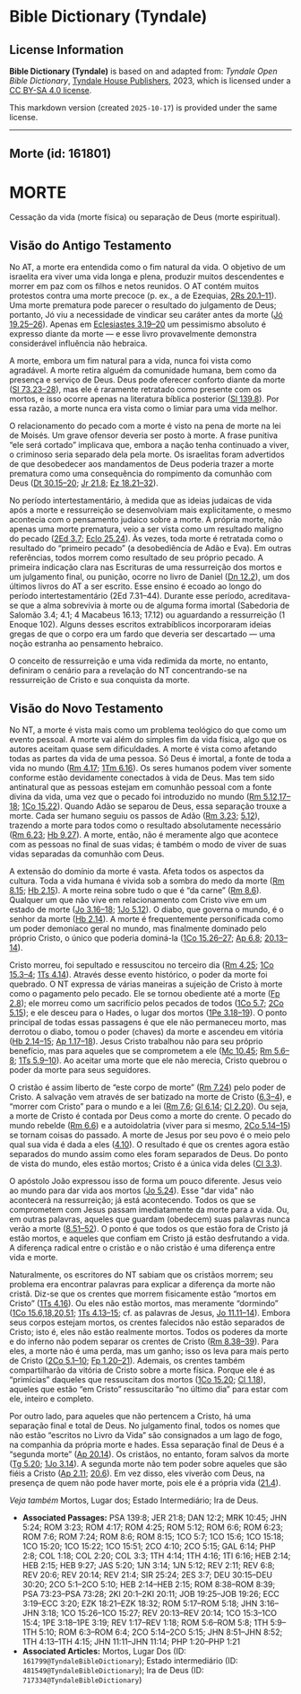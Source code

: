 # Bible Dictionary (Tyndale)

## License Information

**Bible Dictionary (Tyndale)** is based on and adapted from: _Tyndale Open Bible Dictionary_, [Tyndale House Publishers](https://tyndaleopenresources.com/), 2023, which is licensed under a [CC BY-SA 4.0 license](https://creativecommons.org/licenses/by-sa/4.0/legalcode.en).

This markdown version (created `2025-10-17`) is provided under the same license.



--------------------------------

## Morte (id: 161801)

MORTE
=====

Cessação da vida (morte física) ou separação de Deus (morte espiritual).

Visão do Antigo Testamento
--------------------------

No AT, a morte era entendida como o fim natural da vida. O objetivo de um israelita era viver uma vida longa e plena, produzir muitos descendentes e morrer em paz com os filhos e netos reunidos. O AT contém muitos protestos contra uma morte precoce (p. ex., a de Ezequias, [2Rs 20\.1–11](https://ref.ly/2Kgs20:1-2Kgs20:11)). Uma morte prematura pode parecer o resultado do julgamento de Deus; portanto, Jó viu a necessidade de vindicar seu caráter antes da morte ([Jó 19\.25–26](https://ref.ly/Job19:25-Job19:26)). Apenas em [Eclesiastes 3\.19–20](https://ref.ly/Eccl3:19-Eccl3:20) um pessimismo absoluto é expresso diante da morte — e esse livro provavelmente demonstra considerável influência não hebraica.

A morte, embora um fim natural para a vida, nunca foi vista como agradável. A morte retira alguém da comunidade humana, bem como da presença e serviço de Deus. Deus pode oferecer conforto diante da morte ([Sl 73\.23–28](https://ref.ly/Ps73:23-Ps73:28)), mas ele é raramente retratado como presente com os mortos, e isso ocorre apenas na literatura bíblica posterior ([Sl 139\.8](https://ref.ly/Ps139:8)). Por essa razão, a morte nunca era vista como o limiar para uma vida melhor.

O relacionamento do pecado com a morte é visto na pena de morte na lei de Moisés. Um grave ofensor deveria ser posto à morte. A frase punitiva “ele será cortado” implicava que, embora a nação tenha continuado a viver, o criminoso seria separado dela pela morte. Os israelitas foram advertidos de que desobedecer aos mandamentos de Deus poderia trazer a morte prematura como uma consequência do rompimento da comunhão com Deus ([Dt 30\.15–20](https://ref.ly/Deut30:15-Deut30:20); [Jr 21\.8](https://ref.ly/Jer21:8); [Ez 18\.21–32](https://ref.ly/Ezek18:21-Ezek18:32)).

No período intertestamentário, à medida que as ideias judaicas de vida após a morte e ressurreição se desenvolviam mais explicitamente, o mesmo acontecia com o pensamento judaico sobre a morte. A própria morte, não apenas uma morte prematura, veio a ser vista como um resultado maligno do pecado ([2Ed 3\.7](https://ref.ly/2Esd3:7); [Eclo 25\.24](https://ref.ly/Sir25:24)). Às vezes, toda morte é retratada como o resultado do “primeiro pecado” (a desobediência de Adão e Eva). Em outras referências, todos morrem como resultado de seu próprio pecado. A primeira indicação clara nas Escrituras de uma ressurreição dos mortos e um julgamento final, ou punição, ocorre no livro de Daniel ([Dn 12\.2](https://ref.ly/Dan12:2)), um dos últimos livros do AT a ser escrito. Esse ensino é ecoado ao longo do período intertestamentário (2Ed 7\.31–44\). Durante esse período, acreditava\-se que a alma sobrevivia à morte ou de alguma forma imortal (Sabedoria de Salomão 3\.4; 4\.1; 4 Macabeus 16\.13; 17\.12\) ou aguardando a ressurreição (1 Enoque 102\). Alguns desses escritos extrabíblicos incorporaram ideias gregas de que o corpo era um fardo que deveria ser descartado — uma noção estranha ao pensamento hebraico.

O conceito de ressurreição e uma vida redimida da morte, no entanto, definiram o cenário para a revelação do NT concentrando\-se na ressurreição de Cristo e sua conquista da morte.

Visão do Novo Testamento
------------------------

No NT, a morte é vista mais como um problema teológico do que como um evento pessoal. A morte vai além do simples fim da vida física, algo que os autores aceitam quase sem dificuldades. A morte é vista como afetando todas as partes da vida de uma pessoa. Só Deus é imortal, a fonte de toda a vida no mundo ([Rm 4\.17](https://ref.ly/Rom4:17); [1Tm 6\.16](https://ref.ly/1Tim6:16)). Os seres humanos podem viver somente conforme estão devidamente conectados à vida de Deus. Mas tem sido antinatural que as pessoas estejam em comunhão pessoal com a fonte divina da vida, uma vez que o pecado foi introduzido no mundo ([Rm 5\.12,17–18](https://ref.ly/Rom5:12); [1Co 15\.22](https://ref.ly/1Cor15:22)). Quando Adão se separou de Deus, essa separação trouxe a morte. Cada ser humano seguiu os passos de Adão ([Rm 3\.23](https://ref.ly/Rom3:23); [5\.12](https://ref.ly/Rom5:12)), trazendo a morte para todos como o resultado absolutamente necessário ([Rm 6\.23](https://ref.ly/Rom6:23); [Hb 9\.27](https://ref.ly/Heb9:27)). A morte, então, não é meramente algo que acontece com as pessoas no final de suas vidas; é também o modo de viver de suas vidas separadas da comunhão com Deus.

A extensão do domínio da morte é vasta. Afeta todos os aspectos da cultura. Toda a vida humana é vivida sob a sombra do medo da morte ([Rm 8\.15](https://ref.ly/Rom8:15); [Hb 2\.15](https://ref.ly/Heb2:15)). A morte reina sobre tudo o que é “da carne” ([Rm 8\.6](https://ref.ly/Rom8:6)). Qualquer um que não vive em relacionamento com Cristo vive em um estado de morte ([Jo 3\.16–18](https://ref.ly/John3:16-John3:18); [1Jo 5\.12](https://ref.ly/1John5:12)). O diabo, que governa o mundo, é o senhor da morte ([Hb 2\.14](https://ref.ly/Heb2:14)). A morte é frequentemente personificada como um poder demoníaco geral no mundo, mas finalmente dominado pelo próprio Cristo, o único que poderia dominá\-la ([1Co 15\.26–27](https://ref.ly/1Cor15:26-1Cor15:27); [Ap 6\.8](https://ref.ly/Rev6:8); [20\.13–14](https://ref.ly/Rev20:13-Rev20:14)).

Cristo morreu, foi sepultado e ressuscitou no terceiro dia ([Rm 4\.25](https://ref.ly/Rom4:25); [1Co 15\.3–4](https://ref.ly/1Cor15:3-1Cor15:4); [1Ts 4\.14](https://ref.ly/1Thess4:14)). Através desse evento histórico, o poder da morte foi quebrado. O NT expressa de várias maneiras a sujeição de Cristo à morte como o pagamento pelo pecado. Ele se tornou obediente até a morte ([Fp 2\.8](https://ref.ly/Phil2:8)); ele morreu como um sacrifício pelos pecados de todos ([1Co 5\.7](https://ref.ly/1Cor5:7); [2Co 5\.15](https://ref.ly/2Cor5:15)); e ele desceu para o Hades, o lugar dos mortos ([1Pe 3\.18–19](https://ref.ly/1Pet3:18-1Pet3:19)). O ponto principal de todas essas passagens é que ele não permaneceu morto, mas derrotou o diabo, tomou o poder (chaves) da morte e ascendeu em vitória ([Hb 2\.14–15](https://ref.ly/Heb2:14-Heb2:15); [Ap 1\.17–18](https://ref.ly/Rev1:17-Rev1:18)). Jesus Cristo trabalhou não para seu próprio benefício, mas para aqueles que se comprometem a ele ([Mc 10\.45](https://ref.ly/Mark10:45); [Rm 5\.6–8](https://ref.ly/Rom5:6-Rom5:8); [1Ts 5\.9–10](https://ref.ly/1Thess5:9-1Thess5:10)). Ao aceitar uma morte que ele não merecia, Cristo quebrou o poder da morte para seus seguidores.

O cristão é assim liberto de “este corpo de morte” ([Rm 7\.24](https://ref.ly/Rom7:24)) pelo poder de Cristo. A salvação vem através de ser batizado na morte de Cristo ([6\.3–4](https://ref.ly/Rom6:3-Rom6:4)), e “morrer com Cristo” para o mundo e a lei ([Rm 7\.6](https://ref.ly/Rom7:6); [Gl 6\.14](https://ref.ly/Gal6:14); [Cl 2\.20](https://ref.ly/Col2:20)). Ou seja, a morte de Cristo é contada por Deus como a morte do crente. O pecado do mundo rebelde ([Rm 6\.6](https://ref.ly/Rom6:6)) e a autoidolatria (viver para si mesmo, [2Co 5\.14–15](https://ref.ly/2Cor5:14-2Cor5:15)) se tornam coisas do passado. A morte de Jesus por seu povo é o meio pelo qual sua vida é dada a eles ([4\.10](https://ref.ly/2Cor4:10)). O resultado é que os crentes agora estão separados do mundo assim como eles foram separados de Deus. Do ponto de vista do mundo, eles estão mortos; Cristo é a única vida deles ([Cl 3\.3](https://ref.ly/Col3:3)).

O apóstolo João expressou isso de forma um pouco diferente. Jesus veio ao mundo para dar vida aos mortos ([Jo 5\.24](https://ref.ly/John5:24)). Esse "dar vida" não acontecerá na ressurreição; já está acontecendo. Todos os que se comprometem com Jesus passam imediatamente da morte para a vida. Ou, em outras palavras, aqueles que guardam (obedecem) suas palavras nunca verão a morte ([8\.51–52](https://ref.ly/John8:51-John8:52)). O ponto é que todos os que estão fora de Cristo já estão mortos, e aqueles que confiam em Cristo já estão desfrutando a vida. A diferença radical entre o cristão e o não cristão é uma diferença entre vida e morte.

Naturalmente, os escritores do NT sabiam que os cristãos morrem; seu problema era encontrar palavras para explicar a diferença da morte não cristã. Diz\-se que os crentes que morrem fisicamente estão “mortos em Cristo” ([1Ts 4\.16](https://ref.ly/1Thess4:16)). Ou eles não estão mortos, mas meramente “dormindo” ([1Co 15\.6,18,20,51](https://ref.ly/1Cor15:6); [1Ts 4\.13–15](https://ref.ly/1Thess4:13-1Thess4:15); cf. as palavras de Jesus, [Jo 11\.11–14](https://ref.ly/John11:11-John11:14)). Embora seus corpos estejam mortos, os crentes falecidos não estão separados de Cristo; isto é, eles não estão realmente mortos. Todos os poderes da morte e do inferno não podem separar os crentes de Cristo ([Rm 8\.38–39](https://ref.ly/Rom8:38-Rom8:39)). Para eles, a morte não é uma perda, mas um ganho; isso os leva para mais perto de Cristo ([2Co 5\.1–10](https://ref.ly/2Cor5:1-2Cor5:10); [Fp 1\.20–21](https://ref.ly/Phil1:20-Phil1:21)). Ademais, os crentes também compartilharão da vitória de Cristo sobre a morte física. Porque ele é as “primícias” daqueles que ressuscitam dos mortos ([1Co 15\.20](https://ref.ly/1Cor15:20); [Cl 1\.18](https://ref.ly/Col1:18)), aqueles que estão “em Cristo” ressuscitarão “no último dia” para estar com ele, inteiro e completo.

Por outro lado, para aqueles que não pertencem a Cristo, há uma separação final e total de Deus. No julgamento final, todos os nomes que não estão “escritos no Livro da Vida” são consignados a um lago de fogo, na companhia da própria morte e hades. Essa separação final de Deus é a “segunda morte” ([Ap 20\.14](https://ref.ly/Rev20:14)). Os cristãos, no entanto, foram salvos da morte ([Tg 5\.20](https://ref.ly/Jas5:20); [1Jo 3\.14](https://ref.ly/1John3:14)). A segunda morte não tem poder sobre aqueles que são fiéis a Cristo ([Ap 2\.11](https://ref.ly/Rev2:11); [20\.6](https://ref.ly/Rev20:6)). Em vez disso, eles viverão com Deus, na presença de quem não pode haver morte, pois ele é a própria vida ([21\.4](https://ref.ly/Rev21:4)).

*Veja também* Mortos, Lugar dos; Estado Intermediário; Ira de Deus.

* **Associated Passages:** PSA 139:8; JER 21:8; DAN 12:2; MRK 10:45; JHN 5:24; ROM 3:23; ROM 4:17; ROM 4:25; ROM 5:12; ROM 6:6; ROM 6:23; ROM 7:6; ROM 7:24; ROM 8:6; ROM 8:15; 1CO 5:7; 1CO 15:6; 1CO 15:18; 1CO 15:20; 1CO 15:22; 1CO 15:51; 2CO 4:10; 2CO 5:15; GAL 6:14; PHP 2:8; COL 1:18; COL 2:20; COL 3:3; 1TH 4:14; 1TH 4:16; 1TI 6:16; HEB 2:14; HEB 2:15; HEB 9:27; JAS 5:20; 1JN 3:14; 1JN 5:12; REV 2:11; REV 6:8; REV 20:6; REV 20:14; REV 21:4; SIR 25:24; 2ES 3:7; DEU 30:15–DEU 30:20; 2CO 5:1–2CO 5:10; HEB 2:14–HEB 2:15; ROM 8:38–ROM 8:39; PSA 73:23–PSA 73:28; 2KI 20:1–2KI 20:11; JOB 19:25–JOB 19:26; ECC 3:19–ECC 3:20; EZK 18:21–EZK 18:32; ROM 5:17–ROM 5:18; JHN 3:16–JHN 3:18; 1CO 15:26–1CO 15:27; REV 20:13–REV 20:14; 1CO 15:3–1CO 15:4; 1PE 3:18–1PE 3:19; REV 1:17–REV 1:18; ROM 5:6–ROM 5:8; 1TH 5:9–1TH 5:10; ROM 6:3–ROM 6:4; 2CO 5:14–2CO 5:15; JHN 8:51–JHN 8:52; 1TH 4:13–1TH 4:15; JHN 11:11–JHN 11:14; PHP 1:20–PHP 1:21
* **Associated Articles:** Mortos, Lugar Dos (ID: `161799@TyndaleBibleDictionary`); Estado intermediário (ID: `481549@TyndaleBibleDictionary`); Ira de Deus (ID: `717334@TyndaleBibleDictionary`)

